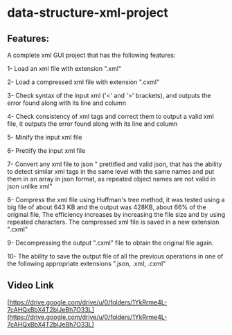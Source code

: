 # data-structure-xml-project

## Features:

A complete xml GUI project that has the following features:

1- Load an xml file with extension ".xml"

2- Load a compressed xml file with extension ".cxml"

3- Check syntax of the input xml ('<' and '>' brackets), and outputs the error found along with its line and column

4- Check consistency of xml tags and correct them to output a valid xml file, it outputs the error found along with its line and column

5- Minify the input xml file

6- Prettify the input xml file

7- Convert any xml file to json " prettified and valid json, that has the ability to detect similar xml tags in the same level with the same names and put them in an array in json format, as repeated object names are not valid in json unlike xml"

8- Compress the xml file using Huffman's tree method, it was tested using a big file of about 643 KB and the output was 428KB, about 66% of the original file, The efficiency increases by increasing the file size and by using repeated characters. The compressed xml file is saved in a new extension ".cxml"

9- Decompressing the output ".cxml" file to obtain the original file again.

10- The ability to save the output file of all the previous operations in one of the following appropriate extensions ".json, .xml, .cxml"

## Video Link

[https://drive.google.com/drive/u/0/folders/1YkRrme4L-7cAHQxBbX4T2blJeBh7O33L](https://drive.google.com/drive/u/0/folders/1YkRrme4L-7cAHQxBbX4T2blJeBh7O33L)

